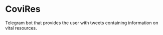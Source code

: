 # CoviRes
Telegram bot that provides the user with tweets containing information on vital resources.
